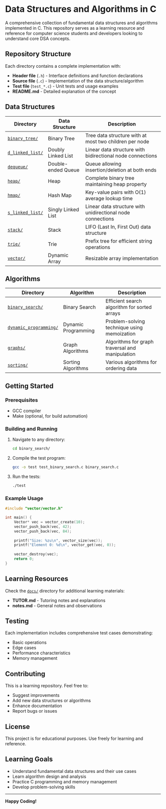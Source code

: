 # Data Structures and Algorithms in C

A comprehensive collection of fundamental data structures and algorithms implemented in C. This repository serves as a learning resource and reference for computer science students and developers looking to understand core DSA concepts.

## Repository Structure

Each directory contains a complete implementation with:
- **Header file** (`.h`) - Interface definitions and function declarations
- **Source file** (`.c`) - Implementation of the data structure/algorithm
- **Test file** (`test_*.c`) - Unit tests and usage examples
- **README.md** - Detailed explanation of the concept

## Data Structures

| Directory | Data Structure | Description |
|-----------|---------------|-------------|
| [`binary_tree/`](binary_tree/) | Binary Tree | Tree data structure with at most two children per node |
| [`d_linked_list/`](d_linked_list/) | Doubly Linked List | Linear data structure with bidirectional node connections |
| [`dequeue/`](dequeue/) | Double-ended Queue | Queue allowing insertion/deletion at both ends |
| [`heap/`](heap/) | Heap | Complete binary tree maintaining heap property |
| [`hmap/`](hmap/) | Hash Map | Key-value pairs with O(1) average lookup time |
| [`s_linked_list/`](s_linked_list/) | Singly Linked List | Linear data structure with unidirectional node connections |
| [`stack/`](stack/) | Stack | LIFO (Last In, First Out) data structure |
| [`trie/`](trie/) | Trie | Prefix tree for efficient string operations |
| [`vector/`](vector/) | Dynamic Array | Resizable array implementation |

## Algorithms

| Directory | Algorithm | Description |
|-----------|-----------|-------------|
| [`binary_search/`](binary_search/) | Binary Search | Efficient search algorithm for sorted arrays |
| [`dynamic_programming/`](dynamic_programming/) | Dynamic Programming | Problem-solving technique using memoization |
| [`graphs/`](graphs/) | Graph Algorithms | Algorithms for graph traversal and manipulation |
| [`sorting/`](sorting/) | Sorting Algorithms | Various algorithms for ordering data |

## Getting Started

### Prerequisites
- GCC compiler
- Make (optional, for build automation)

### Building and Running

1. Navigate to any directory:
   ```bash
   cd binary_search/
   ```

2. Compile the test program:
   ```bash
   gcc -o test test_binary_search.c binary_search.c
   ```

3. Run the tests:
   ```bash
   ./test
   ```

### Example Usage

```c
#include "vector/vector.h"

int main() {
    Vector* vec = vector_create(10);
    vector_push_back(vec, 42);
    vector_push_back(vec, 84);
    
    printf("Size: %zu\n", vector_size(vec));
    printf("Element 0: %d\n", vector_get(vec, 0));
    
    vector_destroy(vec);
    return 0;
}
```

## Learning Resources

Check the [`docs/`](docs/) directory for additional learning materials:
- **TUTOR.md** - Tutoring notes and explanations
- **notes.md** - General notes and observations

## Testing

Each implementation includes comprehensive test cases demonstrating:
- Basic operations
- Edge cases
- Performance characteristics
- Memory management

## Contributing

This is a learning repository. Feel free to:
- Suggest improvements
- Add new data structures or algorithms
- Enhance documentation
- Report bugs or issues

## License

This project is for educational purposes. Use freely for learning and reference.

## Learning Goals

- Understand fundamental data structures and their use cases
- Learn algorithm design and analysis
- Practice C programming and memory management
- Develop problem-solving skills

---

**Happy Coding!**